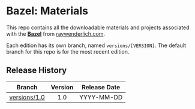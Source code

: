 # Bazel: Materials

This repo contains all the downloadable materials and projects associated with the **[Bazel](https://www.raywenderlich.com/library)** from [raywenderlich.com](https://www.raywenderlich.com).

Each edition has its own branch, named `versions/[VERSION]`. The default branch for this repo is for the most recent edition.

## Release History

| Branch                                                                                  | Version | Release Date |
| --------------------------------------------------------------------------------------- |:-------:|:------------:|
| [versions/1.0](https://github.com/raywenderlich/video-bzl-materials/tree/versions/1.0) | 1.0     | YYYY-MM-DD   |
